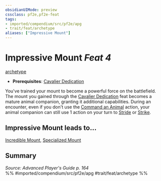 ```yaml
---
obsidianUIMode: preview
cssclass: pf2e,pf2e-feat
tags:
- imported/compendium/src/pf2e/apg
- trait/feat/archetype
aliases: ["Impressive Mount"]
---
```

# Impressive Mount  *Feat 4*  
[archetype](archetype.md)  

- **Prerequisites**: [Cavalier Dedication](cavalier-dedication-apg.md)

You've trained your mount to become a powerful force on the battlefield. The mount you gained through the [Cavalier Dedication](cavalier-dedication-apg.md) feat becomes a mature animal companion, granting it additional capabilities. During an encounter, even if you don't use the [Command an Animal](command-an-animal.md) action, your animal companion can still use 1 action on your turn to [Stride](stride.md) or [Strike](strike.md).

## Impressive Mount leads to...

[Incredible Mount](incredible-mount-apg.md), [Specialized Mount](specialized-mount-apg.md)

## Summary

*Source: Advanced Player's Guide p. 164*  
%% #imported/compendium/src/pf2e/apg #trait/feat/archetype %%